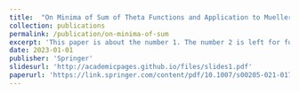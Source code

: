 ```yaml
---
title:  "On Minima of Sum of Theta Functions and Application to Mueller-Ho Conjecture"
collection: publications
permalink: /publication/on-minima-of-sum
excerpt: 'This paper is about the number 1. The number 2 is left for future work.'
date: 2023-01-01
publisher: 'Springer'
slidesurl: 'http://academicpages.github.io/files/slides1.pdf'
paperurl: 'https://link.springer.com/content/pdf/10.1007/s00205-021-01725-5.pdf'
---
```



